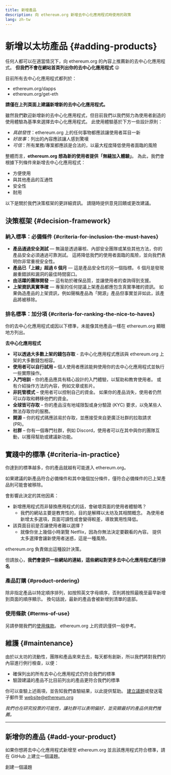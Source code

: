 ```yaml
---
title: 新增產品
description: 向 ethereum.org 新增去中心化應用程式時使用的政策
lang: zh-tw
---
```


# 新增以太坊產品 {#adding-products}

任何人都可以在適當情況下，向 ethereum.org 的內容上推薦新的去中心化應用程式。 **但我們不會在網站首頁列出你的去中心化應用程式** 😜

目前所有去中心化應用程式都列於：

- ethereum.org/dapps
- ethereum.org/get-eth

**請僅在上列頁面上建議新增新的去中心化應用程式。**

雖然我們歡迎新增新的去中心化應用程式，但目前我們以我們努力為使用者創造的使用體驗為基準來選擇去中心化應用程式。 此使用體驗基於下方一些設計原則：

- _具啟發性_：ethereum.org 上的任何事物都應該讓使用者耳目一新
- _好故事_：列出的內容應該讓人感到驚嘆
- _可信_：所有業務/專案都應該是合法的，以最大程度降低使用者面臨的風險

整體而言，**ethereum.org 想為新的使用者提供「無縫加入體驗」**。 為此，我們會根據下列條件來新增去中心化應用程式：

- 方便使用
- 與其他產品的互通性
- 安全性
- 耐用

以下是關於我們決策框架的更詳細資訊。 請隨時提供意見回饋或更改建議。

## 決策框架 {#decision-framework}

### 納入標準：必備條件 {#criteria-for-inclusion-the-must-haves}

- **產品通過安全測試** — 無論是透過審核、內部安全團隊或某些其他方法，你的產品安全必須通過可靠測試。 這將降低我們的使用者面臨的風險，並向我們表明你非常重視安全性。
- **產品已「上線」超過 6 個月** — 這是產品安全性的另一個指標。 6 個月是發現嚴重錯誤和漏洞的最佳時間窗口。
- **由活躍的團隊開發** — 這有助於確保品質，並讓使用者的查詢得到支援。
- **上架資訊真實準確** — 專案的任何提議上架產品都應包含真實準確的資訊。 如果偽造產品的上架資訊，例如聲稱產品為「開源」產品但事實並非如此，該產品將被移除。

### 排名標準：加分項 {#criteria-for-ranking-the-nice-to-haves}

你的去中心化應用程式或因以下標準，未能像其他產品一樣在 ethereum.org 顯眼地方列出。

**去中心化應用程式**

- **可以透過大多數上架的錢包存取** - 去中心化應用程式應該與 ethereum.org 上架的大多數錢包相容。
- **使用者可以自行試用 –** 個人使用者應該能夠使用你的去中心化應用程式並執行一些實際操作。
- **入門培訓** - 你的產品應具有精心設計的入門體驗，以幫助和教育使用者。 或有介紹操作方法的內容，例如文章或影片。
- **非託管模式** – 使用者可以控制自己的資金。 如果你的產品消失，使用者仍然可以存取和轉移他們的資金。
- **全球皆可存取** – 你的產品沒有地域限製或身分驗證 (KYC) 要求，以免某些人無法存取你的服務。
- **開源** – 你的程式碼應該易於存取，並應接受來自更廣泛社群的拉取請求 (PR)。
- **社群** – 你有一個專門社群，例如 Discord，使用者可以在其中與你的團隊互動，以獲得幫助或建議新功能。

## 實踐中的標準 {#criteria-in-practice}

你達到的標準越多，你的產品就越有可能進入 ethereum.org。

如果建議的新產品符合必備條件和其中幾個加分條件，僅符合必備條件的已上架產品則可能會被移除。

會影響此決定的其他因素：

- 新增應用程式而非替換應用程式的話，會破壞頁面的使用者體驗嗎？
  - 我們的網站主要是教育性的，目的是解釋以太坊及其相關概念。 為使用者新增太多選項，頁面可讀性或會變得較差，導致實用性降低。
- 該頁面目前是否讓使用者難以選擇？
  - 就像你坐上幾個小時瀏覽 Netflix，因為你無法決定要觀看的內容。 提供太多選擇會讓新使用者迷惑，這是一種風險。

ethereum.org 負責做出這種設計決策。

但請放心，**我們會提供一些網站的連結，這些網站對更多去中心化應用程式進行排名**

### 產品訂購 {#product-ordering}

除非指定產品以特定順序排列，如按照英文字母順序，否則將按照最晚至最早新增到頁面的順序顯示。 換句話說，最新的產品會被新增到清單的底部。

### 使用條款 {#terms-of-use}

另請參閱我們的[使用條款](/terms-of-use/)。 ethereum.org 上的資訊僅供一般參考。

## 維護 {#maintenance}

由於以太坊的流動性，團隊和產品來來去去，每天都有創新，所以我們將對我們的內容進行例行檢查，以便：

- 確保列出的所有去中心化應用程式仍符合我們的標準
- 驗證建議的產品不比目前列出的產品更符合我們的標準

你可以查驗上述兩項，並告知我們查驗結果，以此提供幫助。 [建立議題](https://github.com/ethereum/ethereum-org-website/issues/new?assignees=&labels=Type%3A+Feature&template=feature_request.yaml&title=)或發送電子郵件至 [website@ethereum.org](mailto:website@ethereum.org)

_我們也在研究投票的可能性，讓社群可以表明偏好，並突顯最好的產品供我們推薦。_

---

## 新增你的產品 {#add-your-product}

如果你想將去中心化應用程式新增至 ethereum.org 並且該應用程式符合標準，請在 GitHub 上建立一個議題。

<ButtonLink href="https://github.com/ethereum/ethereum-org-website/issues/new?assignees=&labels=feature+%3Asparkles%3A%2Ccontent+%3Afountain_pen%3A&template=suggest_dapp.yaml">
  創建一個議題
</ButtonLink>
